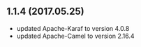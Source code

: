
## 1.1.4 (2017.05.25)

 - updated Apache-Karaf to version 4.0.8
 - updated Apache-Camel to version 2.16.4
 
